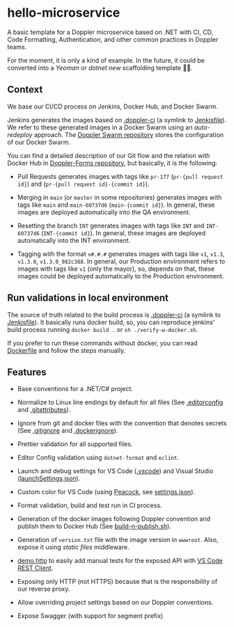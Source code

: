 # hello-microservice

A basic template for a Doppler microservice based on .NET with CI, CD, Code Formatting, Authentication, and other common practices in Doppler teams.

For the moment, it is only a kind of example. In the future, it could be converted into a _Yeoman_ or _dotnet new_ scaffolding template 🤷‍♂️.

## Context

We base our CI/CD process on Jenkins, Docker Hub, and Docker Swarm.

Jenkins generates the images based on [.doppler-ci](./.doppler-ci) (a symlink to [Jenkisfile](./Jenkinsfile)). We refer to these generated images in a Docker Swarm using an _auto-redeploy_ approach. The [Doppler Swarm repository](https://github.com/MakingSense/doppler-swarm) stores the configuration of our Docker Swarm.

You can find a detailed description of our Git flow and the relation with Docker Hub in [Doppler-Forms repository](https://github.com/MakingSense/doppler-forms/blob/master/README.md#continuous-deployment-to-test-and-production-environments), but basically, it is the following:

* Pull Requests generates images with tags like `pr-177` (`pr-{pull request id}`) and (`pr-{pull request id}-{commit id}`).

* Merging in `main` (or `master` in some repositories) generates images with tags like `main` and `main-60737d6` (`main-{commit id}`). In general, these images are deployed automatically into the QA environment.

* Resetting the branch `INT` generates images with tags like `INT` and `INT-60737d6` (`INT-{commit id}`). In general, these images are deployed automatically into the INT environment.

* Tagging with the format `v#.#.#` generates images with tags like `v1`, `v1.3`, `v1.3.0`, `v1.3.0_982c388`. In general, our Production environment refers to images with tags like `v1` (only the mayor), so, depends on that, these images could be deployed automatically to the Production environment.

## Run validations in local environment

The source of truth related to the build process is [.doppler-ci](./.doppler-ci) (a symlink to [Jenkisfile](./Jenkinsfile)). It basically runs docker build, so, you can reproduce jenkins' build process running `docker build .` or `sh ./verify-w-docker.sh`.

If you prefer to run these commands without docker, you can read [Dockerfile](./Dockerfile) and follow the steps manually.

## Features

* Base conventions for a .NET/C# project.

* Normalize to Linux line endings by default for all files (See [.editorconfig](./.editorconfig) and [.gitattributes](./.gitattributes)).

* Ignore from git and docker files with the convention that denotes secrets (See [.gitignore](./.gitignore) and [.dockerignore](./.dockerignore)).

* Prettier validation for all supported files.

* Editor Config validation using `dotnet-format` and `eclint`.

* Launch and debug settings for VS Code ([.vscode](./.vscode)) and Visual Studio ([launchSettings.json](./Doppler.HelloMicroserver/../Doppler.HelloMicroservice/Properties/launchSettings.json)).

* Custom color for VS Code (using [Peacock](https://marketplace.visualstudio.com/items?itemName=johnpapa.vscode-peacock&wt.mc_id=vscodepeacock-github-jopapa), see [settings.json](./.vscode/settings.json)).

* Format validation, build and test run in CI process.

* Generation of the docker images following Doppler convention and publish them to Docker Hub (See [build-n-publish.sh](./build-n-publish.sh)).

* Generation of `version.txt` file with the image version in `wwwroot`. Also, expose it using _static files_ middleware.

* [demo.http](./demo.http) to easily add manual tests for the exposed API with [VS Code REST Client](https://marketplace.visualstudio.com/items?itemName=humao.rest-client).

* Exposing only HTTP (not HTTPS) because that is the responsibility of our reverse proxy.

* Allow overriding project settings based on our Doppler conventions.

* Expose Swagger (with support for segment prefix)
